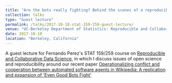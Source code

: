 ```yaml
---
title: "Are the bots really fighting? Behind the scenes of a reproducible replication"
collection: talks
type: "Guest lecture"
permalink: /talks/2017-10-10-stat-159-259-guest-lecture/ 
venue: "UC-Berkeley Department of Statistics: Reproducible and Collaborative Data Science"
date: 2017-10-10
location: "Berkeley, California"
---
```


A guest lecture for Fernando Perez's STAT 159/259 course on [Reproducible and Collaborative Data Science](https://berkeley-stat159-f17.github.io/stat159-f17/), in which I discuss issues of open science and reproducibility around our recent paper [Operationalizing conflict and cooperation between automated software agents in Wikipedia: A replication and expansion of 'Even Good Bots Fight'](http://stuartgeiger.com/articles/2017-09-12-conflict-bots-cscw)
